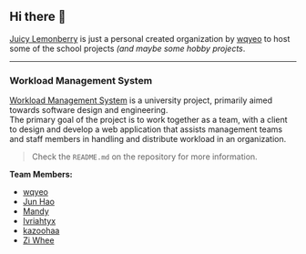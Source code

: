 ## Hi there 👋

[Juicy Lemonberry](https://github.com/Juicy-Lemonberry) is just a personal created organization by [wqyeo](https://github.com/wqyeo) to host some of the school projects _(and maybe some hobby projects_.

-----

### Workload Management System

[Workload Management System](https://github.com/Juicy-Lemonberry/INF2001-P5-2) is a university project, primarily aimed towards software design and engineering.<br>The primary goal of the project is to work together as a team, with a client to design and develop a web application that assists management teams and staff members in handling and distribute workload in an organization.

> Check the `README.md` on the repository for more information.

**Team Members:**
- [wqyeo](https://github.com/wqyeo)
- [Jun Hao](https://github.com/2202348)
- [Mandy](https://github.com/2202282)
- [Ivriahtyx](https://github.com/ivriahtyx)
- [kazoohaa](https://github.com/kazoohaa)
- [Zi Whee](https://github.com/Zhwee)
